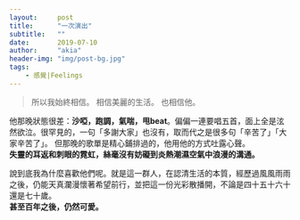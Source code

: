 ```yaml
---
layout:     post
title:      "一次演出"
subtitle:   ""
date:       2019-07-10
author:     "akia"
header-img: "img/post-bg.jpg"
tags:
    - 感覺|Feelings
---
```



> 所以我始終相信。 
> 相信美麗的生活。 
> 也相信他。 

他那晚狀態很差：**沙啞，跑調，氣喘，甩beat**。偏偏一連要唱五首，面上全是泫然欲泣。很罕見的，一句「多謝大家」也沒有，取而代之是很多句「辛苦了」「大家辛苦了」。 
但那晚的歌單是精心鋪排過的，他用他的方式吐露心聲。  
**失靈的耳返和刺眼的霓虹，絲毫沒有妨礙到炎熱潮濕空氣中浪漫的溝通。**

說到底我為什麼喜歡他們呢。就是這一群人，在認清生活的本質，經歷過風風雨雨之後，仍能天真瀾漫懷著希望前行，並把這一份光彩散播開，不論是四十五十六十還是七十歲。  
**甚至百年之後，仍然可愛。** 
